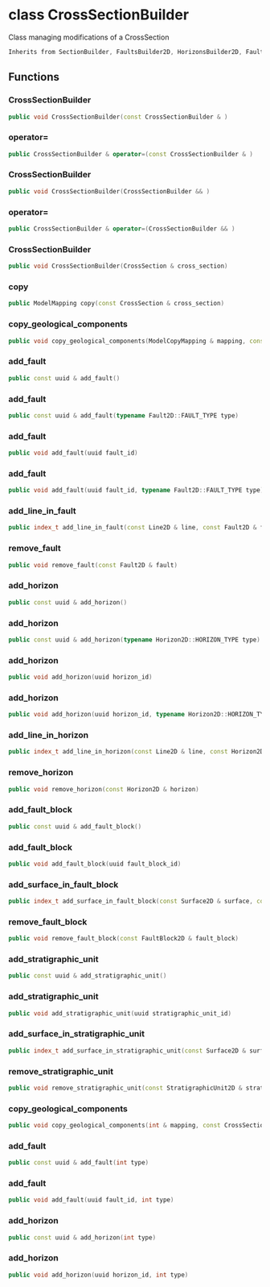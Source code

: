 # class CrossSectionBuilder

Class managing modifications of a CrossSection

```cpp
Inherits from SectionBuilder, FaultsBuilder2D, HorizonsBuilder2D, FaultBlocksBuilder2D, StratigraphicUnitsBuilder2D
```

## Functions

### CrossSectionBuilder

```cpp
public void CrossSectionBuilder(const CrossSectionBuilder & )
```

### operator=

```cpp
public CrossSectionBuilder & operator=(const CrossSectionBuilder & )
```

### CrossSectionBuilder

```cpp
public void CrossSectionBuilder(CrossSectionBuilder && )
```

### operator=

```cpp
public CrossSectionBuilder & operator=(CrossSectionBuilder && )
```

### CrossSectionBuilder

```cpp
public void CrossSectionBuilder(CrossSection & cross_section)
```

### copy

```cpp
public ModelMapping copy(const CrossSection & cross_section)
```

### copy_geological_components

```cpp
public void copy_geological_components(ModelCopyMapping & mapping, const CrossSection & cross_section)
```

### add_fault

```cpp
public const uuid & add_fault()
```

### add_fault

```cpp
public const uuid & add_fault(typename Fault2D::FAULT_TYPE type)
```

### add_fault

```cpp
public void add_fault(uuid fault_id)
```

### add_fault

```cpp
public void add_fault(uuid fault_id, typename Fault2D::FAULT_TYPE type)
```

### add_line_in_fault

```cpp
public index_t add_line_in_fault(const Line2D & line, const Fault2D & fault)
```

### remove_fault

```cpp
public void remove_fault(const Fault2D & fault)
```

### add_horizon

```cpp
public const uuid & add_horizon()
```

### add_horizon

```cpp
public const uuid & add_horizon(typename Horizon2D::HORIZON_TYPE type)
```

### add_horizon

```cpp
public void add_horizon(uuid horizon_id)
```

### add_horizon

```cpp
public void add_horizon(uuid horizon_id, typename Horizon2D::HORIZON_TYPE type)
```

### add_line_in_horizon

```cpp
public index_t add_line_in_horizon(const Line2D & line, const Horizon2D & horizon)
```

### remove_horizon

```cpp
public void remove_horizon(const Horizon2D & horizon)
```

### add_fault_block

```cpp
public const uuid & add_fault_block()
```

### add_fault_block

```cpp
public void add_fault_block(uuid fault_block_id)
```

### add_surface_in_fault_block

```cpp
public index_t add_surface_in_fault_block(const Surface2D & surface, const FaultBlock2D & fault_block)
```

### remove_fault_block

```cpp
public void remove_fault_block(const FaultBlock2D & fault_block)
```

### add_stratigraphic_unit

```cpp
public const uuid & add_stratigraphic_unit()
```

### add_stratigraphic_unit

```cpp
public void add_stratigraphic_unit(uuid stratigraphic_unit_id)
```

### add_surface_in_stratigraphic_unit

```cpp
public index_t add_surface_in_stratigraphic_unit(const Surface2D & surface, const StratigraphicUnit2D & stratigraphic_unit)
```

### remove_stratigraphic_unit

```cpp
public void remove_stratigraphic_unit(const StratigraphicUnit2D & stratigraphic_unit)
```

### copy_geological_components

```cpp
public void copy_geological_components(int & mapping, const CrossSection & cross_section)
```

### add_fault

```cpp
public const uuid & add_fault(int type)
```

### add_fault

```cpp
public void add_fault(uuid fault_id, int type)
```

### add_horizon

```cpp
public const uuid & add_horizon(int type)
```

### add_horizon

```cpp
public void add_horizon(uuid horizon_id, int type)
```
